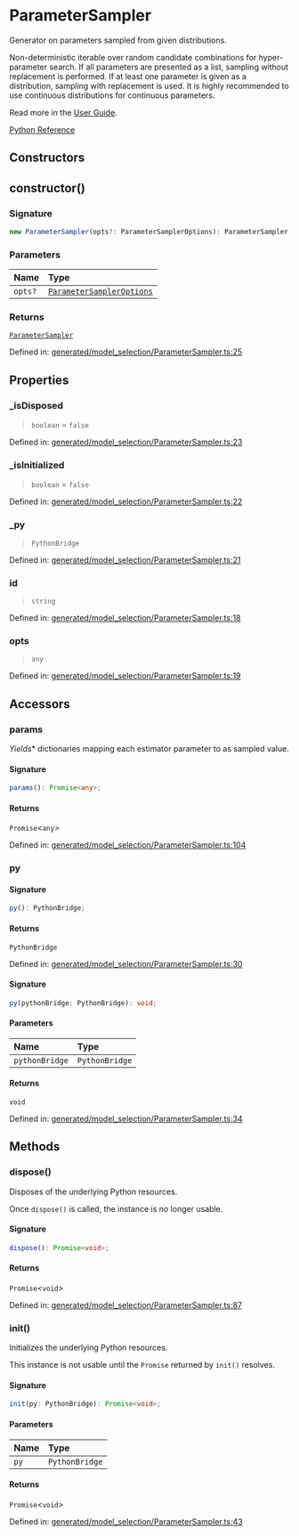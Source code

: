 # ParameterSampler

Generator on parameters sampled from given distributions.

Non-deterministic iterable over random candidate combinations for hyper- parameter search. If all parameters are presented as a list, sampling without replacement is performed. If at least one parameter is given as a distribution, sampling with replacement is used. It is highly recommended to use continuous distributions for continuous parameters.

Read more in the [User Guide](../grid_search.html#grid-search).

[Python Reference](https://scikit-learn.org/stable/modules/generated/sklearn.model_selection.ParameterSampler.html)

## Constructors

## constructor()

### Signature

```ts
new ParameterSampler(opts?: ParameterSamplerOptions): ParameterSampler;
```

### Parameters

| Name | Type |
| :------ | :------ |
| `opts?` | [`ParameterSamplerOptions`](../interfaces/ParameterSamplerOptions.md) |

### Returns

[`ParameterSampler`](ParameterSampler.md)

Defined in:  [generated/model\_selection/ParameterSampler.ts:25](https://github.com/transitive-bullshit/scikit-learn-ts/blob/122b3c0/packages/sklearn/src/generated/model_selection/ParameterSampler.ts#L25)

## Properties

### \_isDisposed

> `boolean`  = `false`

Defined in:  [generated/model\_selection/ParameterSampler.ts:23](https://github.com/transitive-bullshit/scikit-learn-ts/blob/122b3c0/packages/sklearn/src/generated/model_selection/ParameterSampler.ts#L23)

### \_isInitialized

> `boolean`  = `false`

Defined in:  [generated/model\_selection/ParameterSampler.ts:22](https://github.com/transitive-bullshit/scikit-learn-ts/blob/122b3c0/packages/sklearn/src/generated/model_selection/ParameterSampler.ts#L22)

### \_py

> `PythonBridge`

Defined in:  [generated/model\_selection/ParameterSampler.ts:21](https://github.com/transitive-bullshit/scikit-learn-ts/blob/122b3c0/packages/sklearn/src/generated/model_selection/ParameterSampler.ts#L21)

### id

> `string`

Defined in:  [generated/model\_selection/ParameterSampler.ts:18](https://github.com/transitive-bullshit/scikit-learn-ts/blob/122b3c0/packages/sklearn/src/generated/model_selection/ParameterSampler.ts#L18)

### opts

> `any`

Defined in:  [generated/model\_selection/ParameterSampler.ts:19](https://github.com/transitive-bullshit/scikit-learn-ts/blob/122b3c0/packages/sklearn/src/generated/model_selection/ParameterSampler.ts#L19)

## Accessors

### params

*Yields** dictionaries mapping each estimator parameter to as sampled value.

#### Signature

```ts
params(): Promise<any>;
```

#### Returns

`Promise`\<`any`\>

Defined in: [generated/model\_selection/ParameterSampler.ts:104](https://github.com/transitive-bullshit/scikit-learn-ts/blob/122b3c0/packages/sklearn/src/generated/model_selection/ParameterSampler.ts#L104)

### py

#### Signature

```ts
py(): PythonBridge;
```

#### Returns

`PythonBridge`

Defined in:  [generated/model\_selection/ParameterSampler.ts:30](https://github.com/transitive-bullshit/scikit-learn-ts/blob/122b3c0/packages/sklearn/src/generated/model_selection/ParameterSampler.ts#L30)

#### Signature

```ts
py(pythonBridge: PythonBridge): void;
```

#### Parameters

| Name | Type |
| :------ | :------ |
| `pythonBridge` | `PythonBridge` |

#### Returns

`void`

Defined in: [generated/model\_selection/ParameterSampler.ts:34](https://github.com/transitive-bullshit/scikit-learn-ts/blob/122b3c0/packages/sklearn/src/generated/model_selection/ParameterSampler.ts#L34)

## Methods

### dispose()

Disposes of the underlying Python resources.

Once `dispose()` is called, the instance is no longer usable.

#### Signature

```ts
dispose(): Promise<void>;
```

#### Returns

`Promise`\<`void`\>

Defined in:  [generated/model\_selection/ParameterSampler.ts:87](https://github.com/transitive-bullshit/scikit-learn-ts/blob/122b3c0/packages/sklearn/src/generated/model_selection/ParameterSampler.ts#L87)

### init()

Initializes the underlying Python resources.

This instance is not usable until the `Promise` returned by `init()` resolves.

#### Signature

```ts
init(py: PythonBridge): Promise<void>;
```

#### Parameters

| Name | Type |
| :------ | :------ |
| `py` | `PythonBridge` |

#### Returns

`Promise`\<`void`\>

Defined in:  [generated/model\_selection/ParameterSampler.ts:43](https://github.com/transitive-bullshit/scikit-learn-ts/blob/122b3c0/packages/sklearn/src/generated/model_selection/ParameterSampler.ts#L43)
